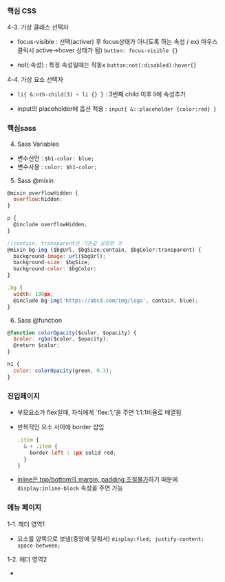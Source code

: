 ### 핵심 CSS

4-3. 가상 클래스 선택자

- focus-visible : 선택(activer) 후 focus상태가 아니도록 하는 속성 / ex) 마우스 클릭시 active->hover 상태가 됨) `button: focus-visible {}`

- not(:속성) : 특정 속성일때는 작동x `button:not(:disabled):hover{}`

4-4. 가상 요소 선택자

- `li{ &:nth-child(3) ~ li {} }` : 3번째 child 이후 li에 속성추가

- input의 placeholder에 옵션 적용 : `input{ &::placeholder {color:red} }`

### 핵심sass

4. Sass Variables

- 변수선언 : `$h1-color: blue;`
- 변수사용 : `color: $h1-color;`

5. Sass @mixin

```javascript
@mixin overflowHidden {
  overflow:hidden;
}

p {
  @include overflowHidden;
}
```

```javascript
//contain, transparent은 기본값 설정한 것
@mixin bg-img ($bgUrl, $bgSize:contain, $bgColor:transparent) {
  background-image: url($bgUrl);
  background-size: $bgSize;
  background-color: $bgColor;
}

.bg {
  width: 100px;
  @include bg-img('https://abcd.com/img/logo', contain, blue);
}
```

6. Sass @function

```javascript
@function colorOpacity($color, $opacity) {
  $color: rgba($color, $opacity);
  @return $color;
}

h1 {
  color: colorOpacity(green, 0.3);
}
```

### 진입페이지

- 부모요소가 flex일때, 자식에게 `flex:1;'을 주면 1:1:1비율로 배열됨
- 반복적인 요소 사이에 border 삽입

  ```javascript
  .item {
    & + .item {
      border-left : 1px solid red;
    }
  }
  ```

- <u>inline은 top/bottom의 margin, padding 조절불가</u>하기 때문에 `display:inline-block` 속성을 주면 가능

### 메뉴 페이지

1-1. 헤더 영역1

- 요소를 양쪽으로 보냄(중앙에 맞춰서) `display:fled; justify-content: space-between;`

1-2. 헤더 영역2

-
